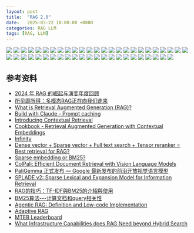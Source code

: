 ```yaml
---
layout: post
title:  "RAG 2.0"
date:   2025-03-22 10:00:00 +0800
categories: RAG LLM
tags: [RAG, LLM]
---
```


![](/images/2025/RAG/RAG.001.jpeg)
![](/images/2025/RAG/RAG.002.jpeg)
![](/images/2025/RAG/RAG.003.jpeg)
![](/images/2025/RAG/RAG.004.jpeg)
![](/images/2025/RAG/RAG.005.jpeg)
![](/images/2025/RAG/RAG.006.jpeg)
![](/images/2025/RAG/RAG.007.jpeg)
![](/images/2025/RAG/RAG.008.jpeg)
![](/images/2025/RAG/RAG.009.jpeg)
![](/images/2025/RAG/RAG.010.jpeg)
![](/images/2025/RAG/RAG.011.jpeg)
![](/images/2025/RAG/RAG.012.jpeg)
![](/images/2025/RAG/RAG.013.jpeg)
![](/images/2025/RAG/RAG.014.jpeg)
![](/images/2025/RAG/RAG.015.jpeg)
![](/images/2025/RAG/RAG.016.jpeg)
![](/images/2025/RAG/RAG.017.jpeg)
![](/images/2025/RAG/RAG.018.jpeg)
![](/images/2025/RAG/RAG.019.jpeg)
![](/images/2025/RAG/RAG.020.jpeg)
![](/images/2025/RAG/RAG.021.jpeg)
![](/images/2025/RAG/RAG.022.jpeg)
![](/images/2025/RAG/RAG.023.jpeg)
![](/images/2025/RAG/RAG.024.jpeg)
![](/images/2025/RAG/RAG.025.jpeg)
![](/images/2025/RAG/RAG.026.jpeg)
![](/images/2025/RAG/RAG.027.jpeg)
![](/images/2025/RAG/RAG.028.jpeg)
![](/images/2025/RAG/RAG.029.jpeg)
![](/images/2025/RAG/RAG.030.jpeg)
![](/images/2025/RAG/RAG.031.jpeg)
![](/images/2025/RAG/RAG.032.jpeg)
![](/images/2025/RAG/RAG.033.jpeg)
![](/images/2025/RAG/RAG.034.jpeg)
![](/images/2025/RAG/RAG.035.jpeg)
![](/images/2025/RAG/RAG.036.jpeg)
![](/images/2025/RAG/RAG.037.jpeg)
![](/images/2025/RAG/RAG.038.jpeg)
![](/images/2025/RAG/RAG.039.jpeg)
![](/images/2025/RAG/RAG.040.jpeg)
![](/images/2025/RAG/RAG.041.jpeg)
![](/images/2025/RAG/RAG.042.jpeg)
![](/images/2025/RAG/RAG.043.jpeg)
![](/images/2025/RAG/RAG.044.jpeg)
![](/images/2025/RAG/RAG.045.jpeg)
![](/images/2025/RAG/RAG.046.jpeg)
![](/images/2025/RAG/RAG.047.jpeg)
![](/images/2025/RAG/RAG.048.jpeg)


## 参考资料
- [2024 年 RAG 的崛起与演变年度回顾](https://ragflow.io/blog/the-rise-and-evolution-of-rag-in-2024-a-year-in-review)
- [所见即所得：多模态RAG正在向我们走来](https://news.qq.com/rain/a/20241022A04GE100)
- [What is Retrieval Augmented Generation (RAG)?](https://www.trantorinc.com/blog/what-is-rag-retrieval-augmented-generation)
- [Build with Claude - Prompt caching](https://docs.anthropic.com/en/docs/build-with-claude/prompt-caching)
- [Introducing Contextual Retrieval](https://www.anthropic.com/news/contextual-retrieval)
- [Cookbook - Retrieval Augmented Generation with Contextual Embeddings](https://github.com/anthropics/anthropic-cookbook/tree/main/skills/contextual-embeddings)
- [Infinity](https://infiniflow.org/)
- [Dense vector + Sparse vector + Full text search + Tensor reranker = Best retrieval for RAG?](https://infiniflow.org/blog/best-hybrid-search-solution)
- [Sparse embedding or BM25?](https://infiniflow.org/blog/sparse-embedding-bm25)
- [ColPali: Efficient Document Retrieval with Vision Language Models](https://arxiv.org/abs/2407.01449)
- [PaliGemma 正式发布 — Google 最新发布的前沿开放视觉语言模型](https://huggingface.co/blog/zh/paligemma)
- [SPLADE v2: Sparse Lexical and Expansion Model for Information Retrieval](https://arxiv.org/abs/2109.10086)
- [RAG的技巧：TF-IDF與BM25的介紹與使用](https://chtseng.wordpress.com/2024/11/18/rag%E7%9A%84%E6%8A%80%E5%B7%A7%EF%BC%9Atf-idf%E8%88%87bm25%E7%9A%84%E4%BB%8B%E7%B4%B9%E8%88%87%E4%BD%BF%E7%94%A8/)
- [BM25算法---计算文档和query相关性](https://www.cnblogs.com/Lee-yl/p/11149879.html)
- [Agentic RAG: Definition and Low-code Implementation](https://medium.com/@infiniflowai/agentic-rag-definition-and-low-code-implementation-d0744815029c)
- [Adaptive RAG](https://x.com/Pavan_Belagatti/status/1804919895580135886)
- [MTEB Leaderboard](https://huggingface.co/spaces/mteb/leaderboard)
- [What Infrastructure Capabilities does RAG Need beyond Hybrid Search](https://ragflow.io/blog/what-infrastructure-capabilities-does-rag-need-beyond-hybrid-search)
